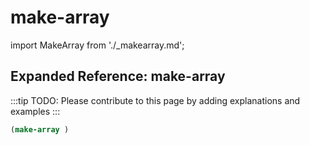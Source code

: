 # make-array

import MakeArray from './_makearray.md';

<MakeArray />

## Expanded Reference: make-array

:::tip
TODO: Please contribute to this page by adding explanations and examples
:::

```lisp
(make-array )
```
